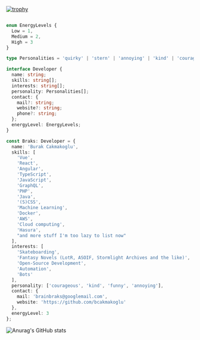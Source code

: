 [![trophy](https://github-profile-trophy.vercel.app/?username=bcakmakoglu)](https://github.com/bcakmakoglu)

```ts

enum EnergyLevels {
  Low = 1,
  Medium = 2,
  High = 3
}

type Personalities = 'quirky' | 'stern' | 'annoying' | 'kind' | 'courageous' | 'funny'; // there should be more but who's gonna list them all, right?

interface Developer {
  name: string;
  skills: string[];
  interests: string[];
  personality: Personalities[];
  contact: {
    mail?: string;
    website?: string;
    phone?: string;
  };
  energyLevel: EnergyLevels;
}

const Braks: Developer = {
  name: 'Burak Cakmakoglu',
  skills: [
    'Vue',
    'React',
    'Angular',
    'TypeScript',
    'JavaScript',
    'GraphQL',
    'PHP',
    'Java',
    '(S)CSS',
    'Machine Learning',
    'Docker',
    'AWS',
    'Cloud computing',
    'Hasura',
    "and more stuff I'm too lazy to list now"
  ],
  interests: [
    'Skateboarding',
    'Fantasy Novels (LotR, ASOIF, Stormlight Archives and the like)',
    'Open-Source Development',
    'Automation',
    'Bots'
  ],
  personality: ['courageous', 'kind', 'funny', 'annoying'],
  contact: {
    mail: 'brainbraks@googlemail.com',
    website: 'https://github.com/bcakmakoglu'
  },
  energyLevel: 3
};

```

![Anurag's GitHub stats](https://github-readme-stats.vercel.app/api?username=bcakmakoglu&show_icons=true&theme=dark)
<!---
bcakmakoglu/bcakmakoglu is a ✨ special ✨ repository because its `README.md` (this file) appears on your GitHub profile.
You can click the Preview link to take a look at your changes.
--->

